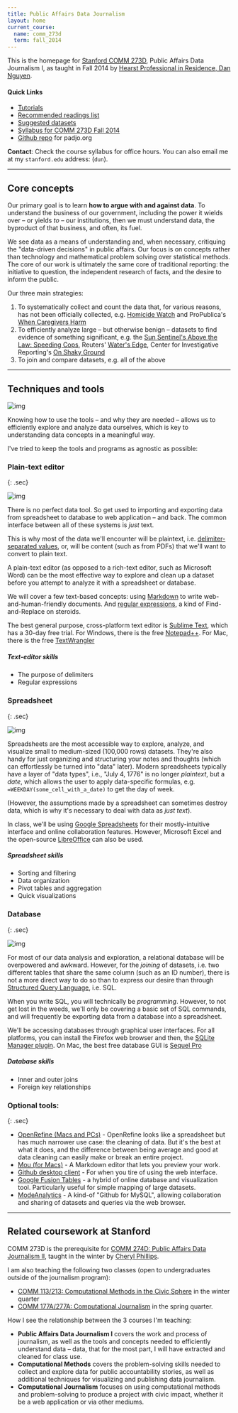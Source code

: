 ```yaml
---
title: Public Affairs Data Journalism
layout: home
current_course:
  name: comm_273d
  term: fall_2014
---
```


This is the homepage for [Stanford COMM 273D](/lectures/comm_273d/2014_fall/syllabus), Public Affairs Data Journalism I, as taught in Fall 2014 by [Hearst Professional in Residence, Dan Nguyen](http://stanford.edu/~dun).

#### Quick Links


+ [Tutorials](/tutorials)
+ [Recommended readings list](/readings)
+ [Suggested datasets](/datasets)
+ [Syllabus for COMM 273D Fall 2014](/lectures/comm_273d/2014_fall/syllabus)
+ [Github repo](https://github.com/public-affairs-data-journalism/padjo) for padjo.org


__Contact__: Check the course syllabus for office hours. You can also email me at my `stanford.edu` address: (`dun`).



--------------

## Core concepts

Our primary goal is to learn __how to argue with and against data__. To understand the business of our government, including the power it wields over &ndash; or yields *to* &ndash; our institutions, then we must understand data, the byproduct of that business, and often, its fuel.


We see data as a means of understanding and, when necessary, critiquing the "data-driven decisions" in public affairs. Our focus is on concepts rather than technology and mathematical problem solving over statistical methods. The core of our work is ultimately the same core of traditional reporting: the initiative to question, the independent research of facts, and the desire to inform the public.

Our three main strategies:

1. To systematically collect and count the data that, for various reasons, has not been officially collected, e.g. [Homicide Watch](http://homicidewatch.org/) and ProPublica's [When Caregivers Harm](http://www.propublica.org/series/nurses)
2. To efficiently analyze large &ndash; but otherwise benign &ndash; datasets to find evidence of something significant, e.g. the [Sun Sentinel's Above the Law: Speeding Cops](http://www.pulitzer.org/citation/2013-Public-Service),  Reuters' [Water's Edge](http://www.reuters.com/investigates/special-report/waters-edge-the-crisis-of-rising-sea-levels/#article-1-insidious-invasion), Center for Investigative Reporting's [On Shaky Ground](http://californiawatch.org/earthquakes)
3. To join and compare datasets, e.g. all of the above


----------



## Techniques and tools

![img](/files/homepage/paper-snow-plow.jpg)


Knowing how to use the tools &ndash; and why they are needed &ndash; allows us to efficiently explore and analyze data ourselves, which is key to understanding data concepts in a meaningful way.

I've tried to keep the tools and programs as agnostic as possible:


### Plain-text editor
{: .sec}

![img](/files/homepage/text-editor.png)

There is no perfect data tool. So get used to importing and exporting data from spreadsheet to database to web application &ndash; and back. The common interface between all of these systems is _just_ text.

This is why most of the data we'll encounter will be plaintext, i.e. [delimiter-separated values](http://en.wikipedia.org/wiki/Delimiter-separated_values), or, will be content (such as from PDFs) that we'll want to convert to plain text.

A plain-text editor (as opposed to a rich-text editor, such as Microsoft Word) can be the most effective way to explore and clean up a dataset before you attempt to analyze it with a spreadsheet or database.

We will cover a few text-based concepts: using [Markdown](https://help.github.com/articles/markdown-basics) to write web-and-human-friendly documents. And [regular expressions](http://regex.bastardsbook.com/), a kind of Find-and-Replace on steroids. 

The best general purpose, cross-platform text editor is [Sublime Text](http://www.sublimetext.com/), which has a 30-day free trial. For Windows, there is the free [Notepad++](http://notepad-plus-plus.org/). For Mac, there is the free [TextWrangler](http://www.barebones.com/support/textwrangler/manual.html)

##### Text-editor skills
- The purpose of delimiters
- Regular expressions


### Spreadsheet
{: .sec}

![img](/files/homepage/spreadsheet.png)


Spreadsheets are the most accessible way to explore, analyze, and visualize small to medium-sized (100,000 rows) datasets. They're also handy for just organizing and structuring your notes and thoughts (which can effortlessly be turned into "data" later). Modern spreadsheets typically have a layer of "data types", i.e., "July 4, 1776" is no longer _plaintext_, but a _date_, which allows the user to apply data-specific formulas, e.g. `=WEEKDAY(some_cell_with_a_date)` to get the day of week.

(However, the assumptions made by a spreadsheet can sometimes destroy data, which is why it's necessary to deal with data as _just text_).

In class, we'll be using [Google Spreadsheets](//sheets.google.com) for their mostly-intuitive interface and online collaboration features. However, Microsoft Excel and the open-source [LibreOffice](http://www.libreoffice.org/) can also be used.

##### Spreadsheet skills
- Sorting and filtering
- Data organization
- Pivot tables and aggregation
- Quick visualizations




### Database
{: .sec}

![img](/files/homepage/database.png)

For most of our data analysis and exploration, a relational database will be overpowered and awkward. However, for the _joining_ of datasets, i.e. two different tables that share the same column (such as an ID number), there is not a more direct way to do so than to express our desire than through [Structured Query Language](http://en.wikipedia.org/wiki/SQL), i.e. SQL.

When you write SQL, you will technically be _programming_. However, to not get lost in the weeds, we'll only be covering a basic set of SQL commands, and will frequently be exporting data from a database into a spreadsheet.

We'll be accessing databases through graphical user interfaces. For all platforms, you can install the Firefox web browser and then, the [SQLite Manager plugin](https://addons.mozilla.org/en-US/firefox/addon/sqlite-manager/). On Mac, the best free database GUI is [Sequel Pro](http://www.sequelpro.com/)

##### Database skills

- Inner and outer joins
- Foreign key relationships


### Optional tools:
{: .sec}

- [OpenRefine (Macs and PCs)](http://openrefine.org/) - OpenRefine looks like a spreadsheet but has much narrower use case: the cleaning of data. But it's the best at what it does, and the difference between being average and good at data cleaning can easily make or break an entire project.
- [Mou (for Macs)](http://25.io/mou/) - A Markdown editor that lets you preview your work.
- [Github desktop client](https://mac.github.com/) - For when you tire of using the web interface.
- [Google Fusion Tables](https://support.google.com/fusiontables/answer/2571232?hl=en) - a hybrid of online database and visualization tool. Particularly useful for simple mapping of large datasets.
- [ModeAnalytics](https://modeanalytics.com/) - A kind-of "Github for MySQL", allowing collaboration and sharing of datasets and queries via the web browser.



-----------

## Related coursework at Stanford

COMM 273D is the prerequisite for [COMM 274D: Public Affairs Data Journalism II](https://explorecourses.stanford.edu/search?view=catalog&filter-coursestatus-Active=on&page=0&catalog=&academicYear=&q=COMM+274D&collapse=), taught in the winter by [Cheryl Phillips](http://journalism.stanford.edu/news-cheryl-phillips/).

I am also teaching the following two classes (open to undergraduates outside of the journalism program):

- [COMM 113/213: Computational Methods in the Civic Sphere](https://explorecourses.stanford.edu/search?view=catalog&filter-coursestatus-Active=on&page=0&catalog=&academicYear=&q=COMM+213+Civic+Sphere&collapse=) in the winter quarter
- [COMM 177A/277A: Computational Journalism](https://explorecourses.stanford.edu/search?view=catalog&filter-coursestatus-Active=on&page=0&catalog=&academicYear=&q=COMM+277A&collapse=) in the spring quarter.

How I see the relationship between the 3 courses I'm teaching: 

- __Public Affairs Data Journalism I__ covers the work and process of journalism, as well as the tools and concepts needed to efficiently understand data &ndash; data, that for the most part, I will have extracted and cleaned for class use. 
- __Computational Methods__ covers the problem-solving skills needed to collect and explore data for public accountability stories, as well as additional techniques for visualizing and publishing data journalism.
-  __Computational Journalism__ focuses on using computational methods and problem-solving to produce a project with civic impact, whether it be a web application or via other mediums.

